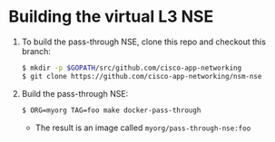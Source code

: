# Building the virtual L3 NSE

1. To build the pass-through NSE, clone this repo and checkout this branch:

   ```bash
   $ mkdir -p $GOPATH/src/github.com/cisco-app-networking
   $ git clone https://github.com/cisco-app-networking/nsm-nse
   ```

1. Build the pass-through NSE:

   ```bash
   $ ORG=myorg TAG=foo make docker-pass-through
   ```

   - The result is an image called `myorg/pass-through-nse:foo`
